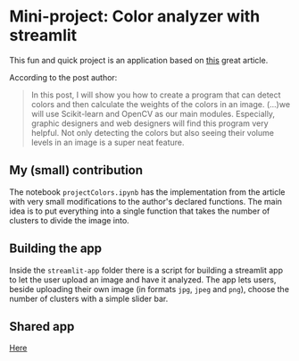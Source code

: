 # Mini-project: Color analyzer with streamlit

This fun and quick project is an application based on [this](https://towardsdatascience.com/building-an-image-color-analyzer-using-python-12de6b0acf74) great article.

According to the post author:
> In this post, I will show you how to create a program that can detect colors and then calculate the weights of the colors in an image. (...)we will use Scikit-learn and OpenCV as our main modules. Especially, graphic designers and web designers will find this program very helpful. Not only detecting the colors but also seeing their volume levels in an image is a super neat feature.

## My (small) contribution

The notebook `projectColors.ipynb` has the implementation from the article with very small modifications to the author's declared functions. The main idea is to put everything into a single function that takes the number of clusters to divide the image into.

## Building the app

Inside the `streamlit-app` folder there is a script for building a streamlit app to let the user upload an image and have it analyzed. The app lets users, beside uploading their own image (in formats `jpg`, `jpeg` and `png`), choose the number of clusters with a simple slider bar.

## Shared app

[Here](https://share.streamlit.io/brunobvr/mini-projectcolors/main/streamlit-app/color-app.py)